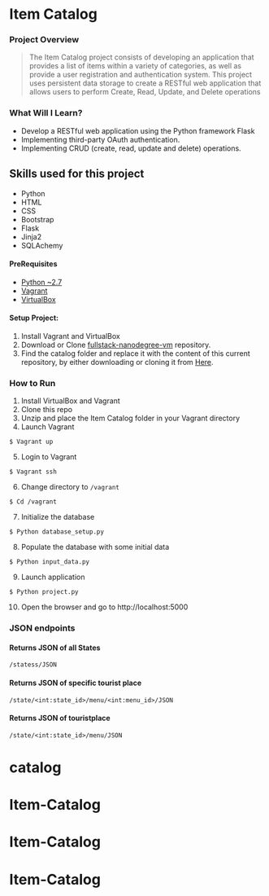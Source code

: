 # Item Catalog
### Project Overview
> The Item Catalog project consists of developing an application that provides a list of items within a variety of categories, as well as provide a user registration and authentication system. This project uses persistent data storage to create a RESTful web application that allows users to perform Create, Read, Update, and Delete operations

### What Will I Learn?
  * Develop a RESTful web application using the Python framework Flask
  * Implementing third-party OAuth authentication.
  * Implementing CRUD (create, read, update and delete) operations.

## Skills used for this project
- Python
- HTML
- CSS
- Bootstrap
- Flask
- Jinja2
- SQLAchemy

#### PreRequisites
  * [Python ~2.7](https://www.python.org/)
  * [Vagrant](https://www.vagrantup.com/)
  * [VirtualBox](https://www.virtualbox.org/)
  
#### Setup Project:
  1. Install Vagrant and VirtualBox
  2. Download or Clone [fullstack-nanodegree-vm](https://github.com/udacity/fullstack-nanodegree-vm) repository.
  3. Find the catalog folder and replace it with the content of this current repository, by either downloading or cloning it from
  [Here](https://github.com/satheeshg/itemcatalog).

### How to Run
1. Install VirtualBox and Vagrant
2. Clone this repo
3. Unzip and place the Item Catalog folder in your Vagrant directory
4. Launch Vagrant
```
$ Vagrant up 
```
5. Login to Vagrant
```
$ Vagrant ssh
```
6. Change directory to `/vagrant`
```
$ Cd /vagrant
```
7. Initialize the database
```
$ Python database_setup.py
```
8. Populate the database with some initial data
```
$ Python input_data.py
```
9. Launch application
```
$ Python project.py
```
10. Open the browser and go to http://localhost:5000

### JSON endpoints
#### Returns JSON of all States

```
/statess/JSON
```
#### Returns JSON of specific tourist place

```
/state/<int:state_id>/menu/<int:menu_id>/JSON
```
#### Returns JSON of touristplace

```
/state/<int:state_id>/menu/JSON
```


# catalog
# Item-Catalog
# Item-Catalog
# Item-Catalog
